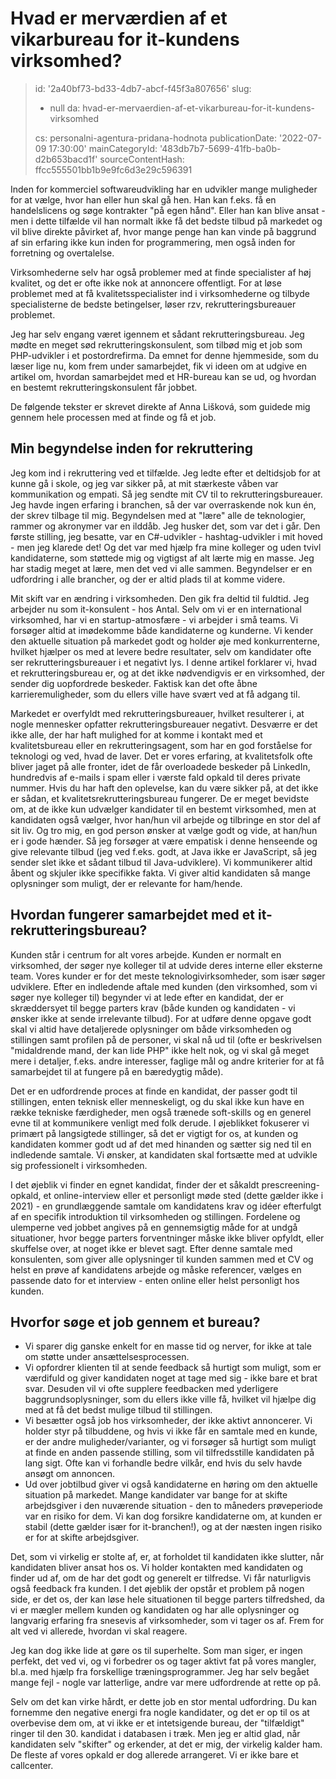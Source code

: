 Hvad er merværdien af et vikarbureau for it-kundens virksomhed?
===============================================================

> id: '2a40bf73-bd33-4db7-abcf-f45f3a807656'
> slug:
> 	- null
> 	da: hvad-er-mervaerdien-af-et-vikarbureau-for-it-kundens-virksomhed
> 
> cs: personalni-agentura-pridana-hodnota
> publicationDate: '2022-07-09 17:30:00'
> mainCategoryId: '483db7b7-5699-41fb-ba0b-d2b653bacd1f'
> sourceContentHash: ffcc555501bb1b9e9fc6d3e29c596391

Inden for kommerciel softwareudvikling har en udvikler mange muligheder for at vælge, hvor han eller hun skal gå hen. Han kan f.eks. få en handelslicens og søge kontrakter "på egen hånd". Eller han kan blive ansat - men i dette tilfælde vil han normalt ikke få det bedste tilbud på markedet og vil blive direkte påvirket af, hvor mange penge han kan vinde på baggrund af sin erfaring ikke kun inden for programmering, men også inden for forretning og overtalelse.

Virksomhederne selv har også problemer med at finde specialister af høj kvalitet, og det er ofte ikke nok at annoncere offentligt. For at løse problemet med at få kvalitetsspecialister ind i virksomhederne og tilbyde specialisterne de bedste betingelser, løser rzv, rekrutteringsbureauer problemet.

Jeg har selv engang været igennem et sådant rekrutteringsbureau. Jeg mødte en meget sød rekrutteringskonsulent, som tilbød mig et job som PHP-udvikler i et postordrefirma. Da emnet for denne hjemmeside, som du læser lige nu, kom frem under samarbejdet, fik vi ideen om at udgive en artikel om, hvordan samarbejdet med et HR-bureau kan se ud, og hvordan en bestemt rekrutteringskonsulent får jobbet.

De følgende tekster er skrevet direkte af Anna Lišková, som guidede mig gennem hele processen med at finde og få et job.

Min begyndelse inden for rekruttering
-------------------------

Jeg kom ind i rekruttering ved et tilfælde. Jeg ledte efter et deltidsjob for at kunne gå i skole, og jeg var sikker på, at mit stærkeste våben var kommunikation og empati. Så jeg sendte mit CV til to rekrutteringsbureauer. Jeg havde ingen erfaring i branchen, så der var overraskende nok kun én, der skrev tilbage til mig. Begyndelsen med at "lære" alle de teknologier, rammer og akronymer var en ilddåb. Jeg husker det, som var det i går. Den første stilling, jeg besatte, var en C#-udvikler - hashtag-udvikler i mit hoved - men jeg klarede det! Og det var med hjælp fra mine kolleger og uden tvivl kandidaterne, som støttede mig og vigtigst af alt lærte mig en masse. Jeg har stadig meget at lære, men det ved vi alle sammen. Begyndelser er en udfordring i alle brancher, og der er altid plads til at komme videre.

Mit skift var en ændring i virksomheden. Den gik fra deltid til fuldtid. Jeg arbejder nu som it-konsulent - hos Antal. Selv om vi er en international virksomhed, har vi en startup-atmosfære - vi arbejder i små teams. Vi forsøger altid at imødekomme både kandidaterne og kunderne. Vi kender den aktuelle situation på markedet godt og holder øje med konkurrenterne, hvilket hjælper os med at levere bedre resultater, selv om kandidater ofte ser rekrutteringsbureauer i et negativt lys. I denne artikel forklarer vi, hvad et rekrutteringsbureau er, og at det ikke nødvendigvis er en virksomhed, der sender dig uopfordrede beskeder. Faktisk kan det ofte åbne karrieremuligheder, som du ellers ville have svært ved at få adgang til.

Markedet er overfyldt med rekrutteringsbureauer, hvilket resulterer i, at nogle mennesker opfatter rekrutteringsbureauer negativt. Desværre er det ikke alle, der har haft mulighed for at komme i kontakt med et kvalitetsbureau eller en rekrutteringsagent, som har en god forståelse for teknologi og ved, hvad de laver. Det er vores erfaring, at kvalitetsfolk ofte bliver jaget på alle fronter, idet de får overloadede beskeder på LinkedIn, hundredvis af e-mails i spam eller i værste fald opkald til deres private nummer. Hvis du har haft den oplevelse, kan du være sikker på, at det ikke er sådan, et kvalitetsrekrutteringsbureau fungerer. De er meget bevidste om, at de ikke kun udvælger kandidater til en bestemt virksomhed, men at kandidaten også vælger, hvor han/hun vil arbejde og tilbringe en stor del af sit liv. Og tro mig, en god person ønsker at vælge godt og vide, at han/hun er i gode hænder. Så jeg forsøger at være empatisk i denne henseende og give relevante tilbud (jeg ved f.eks. godt, at Java ikke er JavaScript, så jeg sender slet ikke et sådant tilbud til Java-udviklere). Vi kommunikerer altid åbent og skjuler ikke specifikke fakta. Vi giver altid kandidaten så mange oplysninger som muligt, der er relevante for ham/hende.

Hvordan fungerer samarbejdet med et it-rekrutteringsbureau?
-------------------------------------------------

Kunden står i centrum for alt vores arbejde. Kunden er normalt en virksomhed, der søger nye kolleger til at udvide deres interne eller eksterne team. Vores kunder er for det meste teknologivirksomheder, som især søger udviklere. Efter en indledende aftale med kunden (den virksomhed, som vi søger nye kolleger til) begynder vi at lede efter en kandidat, der er skræddersyet til begge parters krav (både kunden og kandidaten - vi ønsker ikke at sende irrelevante tilbud). For at udføre denne opgave godt skal vi altid have detaljerede oplysninger om både virksomheden og stillingen samt profilen på de personer, vi skal nå ud til (ofte er beskrivelsen "midaldrende mand, der kan lide PHP" ikke helt nok, og vi skal gå meget mere i detaljer, f.eks. andre interesser, faglige mål og andre kriterier for at få samarbejdet til at fungere på en bæredygtig måde).

Det er en udfordrende proces at finde en kandidat, der passer godt til stillingen, enten teknisk eller menneskeligt, og du skal ikke kun have en række tekniske færdigheder, men også trænede soft-skills og en generel evne til at kommunikere venligt med folk derude. I øjeblikket fokuserer vi primært på langsigtede stillinger, så det er vigtigt for os, at kunden og kandidaten kommer godt ud af det med hinanden og sætter sig ned til en indledende samtale. Vi ønsker, at kandidaten skal fortsætte med at udvikle sig professionelt i virksomheden.

I det øjeblik vi finder en egnet kandidat, finder der et såkaldt prescreening-opkald, et online-interview eller et personligt møde sted (dette gælder ikke i 2021) - en grundlæggende samtale om kandidatens krav og idéer efterfulgt af en specifik introduktion til virksomheden og stillingen. Fordelene og ulemperne ved jobbet angives på en gennemsigtig måde for at undgå situationer, hvor begge parters forventninger måske ikke bliver opfyldt, eller skuffelse over, at noget ikke er blevet sagt. Efter denne samtale med konsulenten, som giver alle oplysninger til kunden sammen med et CV og helst en prøve af kandidatens arbejde og måske referencer, vælges en passende dato for et interview - enten online eller helst personligt hos kunden.

Hvorfor søge et job gennem et bureau?
--------------------------------

- Vi sparer dig ganske enkelt for en masse tid og nerver, for ikke at tale om støtte under ansættelsesprocessen.
- Vi opfordrer klienten til at sende feedback så hurtigt som muligt, som er værdifuld og giver kandidaten noget at tage med sig - ikke bare et brat svar. Desuden vil vi ofte supplere feedbacken med yderligere baggrundsoplysninger, som du ellers ikke ville få, hvilket vil hjælpe dig med at få det bedst mulige tilbud til stillingen.
- Vi besætter også job hos virksomheder, der ikke aktivt annoncerer. Vi holder styr på tilbuddene, og hvis vi ikke får en samtale med en kunde, er der andre muligheder/varianter, og vi forsøger så hurtigt som muligt at finde en anden passende stilling, som vil tilfredsstille kandidaten på lang sigt. Ofte kan vi forhandle bedre vilkår, end hvis du selv havde ansøgt om annoncen.
- Ud over jobtilbud giver vi også kandidaterne en høring om den aktuelle situation på markedet. Mange kandidater var bange for at skifte arbejdsgiver i den nuværende situation - den to måneders prøveperiode var en risiko for dem. Vi kan dog forsikre kandidaterne om, at kunden er stabil (dette gælder især for it-branchen!), og at der næsten ingen risiko er for at skifte arbejdsgiver.

Det, som vi virkelig er stolte af, er, at forholdet til kandidaten ikke slutter, når kandidaten bliver ansat hos os. Vi holder kontakten med kandidaten og finder ud af, om de har det godt og generelt er tilfredse. Vi får naturligvis også feedback fra kunden. I det øjeblik der opstår et problem på nogen side, er det os, der kan løse hele situationen til begge parters tilfredshed, da vi er mægler mellem kunden og kandidaten og har alle oplysninger og langvarig erfaring fra snesevis af virksomheder, som vi tager os af. Frem for alt ved vi allerede, hvordan vi skal reagere.

Jeg kan dog ikke lide at gøre os til superhelte. Som man siger, er ingen perfekt, det ved vi, og vi forbedrer os og tager aktivt fat på vores mangler, bl.a. med hjælp fra forskellige træningsprogrammer. Jeg har selv begået mange fejl - nogle var latterlige, andre var mere udfordrende at rette op på.

Selv om det kan virke hårdt, er dette job en stor mental udfordring. Du kan fornemme den negative energi fra nogle kandidater, og det er op til os at overbevise dem om, at vi ikke er et intetsigende bureau, der "tilfældigt" ringer til den 30. kandidat i databasen i træk. Men jeg er altid glad, når kandidaten selv "skifter" og erkender, at det er mig, der virkelig kalder ham. De fleste af vores opkald er dog allerede arrangeret. Vi er ikke bare et callcenter.
